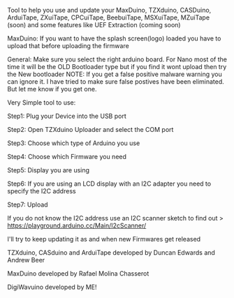 Tool to help you use and update your MaxDuino, TZXduino, CASDuino, ArduiTape, ZXuiTape, CPCuiTape, BeebuiTape, MSXuiTape, MZuiTape (soon) and some features like UEF Extraction (coming soon)

MaxDuino:
  If you want to have the splash screen(logo) loaded you have to upload that before uploading the firmware
  
General:
  Make sure you select the right arduino board. For Nano most of the time it will be the OLD Bootloader type but if you find it wont upload then try the New bootloader
  NOTE: If you get a false positive malware warning you can ignore it. I have tried to make sure false postives have been eliminated. But let me know if you get one.

Very Simple tool to use:

Step1: Plug your Device into the USB port

Step2: Open TZXduino Uploader and select the COM port

Step3: Choose which type of Arduino you use

Step4: Choose which Firmware you need

Step5: Display you are using

Step6: If you are using an LCD display with an I2C adapter you need to specify the I2C address

Step7: Upload

If you do not know the I2C address use an I2C scanner sketch to find out > https://playground.arduino.cc/Main/I2cScanner/

I'll try to keep updating it as and when new Firmwares get released

TZXduino, CASduino and ArduiTape developed by Duncan Edwards and Andrew Beer

MaxDuino developed by Rafael Molina Chasserot

DigiWavuino developed by ME! 
